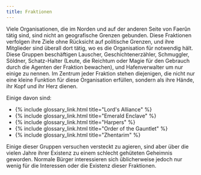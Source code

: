 ```yaml
---
title: Fraktionen
---
```


Viele Organisationen, die im Norden und auf der anderen Seite von Faerûn
tätig sind, sind nicht an geografische Grenzen gebunden. Diese Fraktionen
verfolgen ihre Ziele ohne Rücksicht auf politische Grenzen, und ihre
Mitglieder sind überall dort tätig, wo es die Organisation für notwendig
hält. Diese Gruppen beschäftigen Lauscher, Geschichtenerzähler, Schmuggler,
Söldner, Schatz-Halter (Leute, die Reichtum oder Magie für den Gebrauch durch
die Agenten der Fraktion bewachen), und Hafenverwalter um nur einige zu
nennen. Im Zentrum jeder Fraktion stehen diejenigen, die nicht nur eine
kleine Funktion für diese Organisation erfüllen, sondern als ihre Hände, ihr
Kopf und ihr Herz dienen.

Einige davon sind:
- {% include glossary_link.html title="Lord's Alliance" %}
- {% include glossary_link.html title="Emerald Enclave" %}
- {% include glossary_link.html title="Harpers" %}
- {% include glossary_link.html title="Order of the Gauntlet" %}
- {% include glossary_link.html title="Zhentarim" %}

Einige dieser Gruppen versuchen versteckt zu agieren, sind aber über die
vielen Jahre ihrer Existenz zu einem schlecht gehüteten Geheimnis geworden.
Normale Bürger interessieren sich üblicherweise jedoch nur wenig für die
Interessen oder die Existenz dieser Fraktionen.
